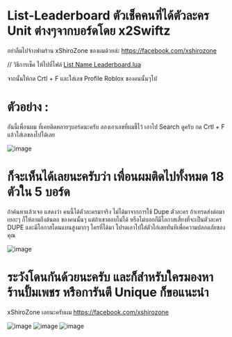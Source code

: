 # List-Leaderboard ตัวเช็คคนที่ได้ตัวละคร Unit ต่างๆจากบอร์ดโดย x2Swiftz

อย่าลืมไปจ้างฟามร้าน xShiroZone ของผมด้วยล่ะ
https://facebook.com/xshirozone

// วิธีการเช็ค ให้ไปที่ไฟล์ [List Name Leaderboard.lua](https://github.com/x2Swiftz/List-Leaderboard/blob/main/List%20Name%20Leaderboard.lua)

จากนั้นให้กด Crtl + F และใส่เลข Profile Roblox ของคนนั้นๆไป

# ตัวอย่าง :
อันนี้เพื่อนผม ที่เคยติดหลายๆบอร์ดนะครับ ลองเอาเลขที่ผมชี้ไว้ เอาไป Search ดูครับ
กด Crtl + F แล้วใส่เลขลงไปได้เลย

![image](https://user-images.githubusercontent.com/52291809/210498308-ce527edb-027a-4f2e-b738-1db3d0966ff3.png)

# ก็จะเห็นได้เลยนะครับว่า เพื่อนผมติดไปทั้งหมด 18 ตัวใน 5 บอร์ด
ถ้าค้นหาแล้วเจอ แสดงว่า คนนี้ได้ตัวละครมาจริง ไม่ได้มาจากการใช้ Dupe ตัวละคร
ถ้าเทรดส่งต่อมาเยอะๆ ก็ให้ถามถึงต้นตอ ของคนนั้นๆ แต่ถ้าเขาตอบไม่ได้ หรือไม่บอกก็มีโอกาสเสี่ยงที่จะเป็นตัวละคร DUPE
และมีโอกาสโดนแบนสูงมากๆ ใครที่ได้มา โปรดเอาไปใส่ตัวไก่เลยทันทีเพื่อความปลอดภัยของคุณ

![image](https://user-images.githubusercontent.com/52291809/210498721-69e02fed-48cc-4073-b824-8c8596f69f57.png)

# ระวังโดนกันด้วยนะครับ และก็สำหรับใครมองหาร้านปั้มเพชร หรือการันตี Unique ก็ขอแนะนำ
xShiroZone เลยนะครับผม https://facebook.com/xshirozone

![image](https://user-images.githubusercontent.com/52291809/210499086-b74bd56e-3fdd-45c3-b78b-a58b807c9e7f.png)
![image](https://user-images.githubusercontent.com/52291809/210499099-70fd2222-9cf3-4837-bbc2-ac0ca8ab4cd8.png)
![image](https://user-images.githubusercontent.com/52291809/210499110-d0cf22fe-d182-4199-95b3-92c9f458bdfe.png)
